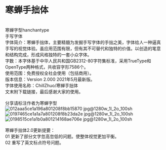 # 寒蝉手拙体
<br>寒蝉字型hanchantype
<br>手写字体
<br>字体简介：寒蝉手拙体，主要精髓为发掘手写字体的手拙之美，字体给人一种逼真手写的视觉体验。虽应用范围有限，但有其不可替代和独特的价值。以创造的笔意和结构完成，形成风格独特的一套小众字体。
<br>字数：本字体基于中华人民共和国GB2312-80字符集标准，采用TrueType和OpenType两种格式，共收容字形7586个。
<br>使用范围：免费授权全社会使用（包括商用）。
<br>版本信息：Version 2.000 2021年5月最新版。
<br>字体使用名称：ChillZhuo/寒蝉手拙体
<br>文末附下载链接，最后感谢大家的使用。
<br>
<br>分享请标注作者为寒蝉字型
<br>
![012aaa5ce1a196a801208f8bb15870 jpg@1280w_1l_2o_100sh](https://user-images.githubusercontent.com/87366329/135378253-47f58fa0-c3d4-4fd5-8ada-d53f5b3a2ee4.jpg)
![0197465ce1a1a7a801208f8b23da2e jpg@1280w_1l_2o_100sh](https://user-images.githubusercontent.com/87366329/135378263-23d6d24a-71cf-48bd-b937-226a73032bf5.jpg)
![0198515ce1a1b0a801214168ae706e jpg@1280w_1l_2o_100sh](https://user-images.githubusercontent.com/87366329/135378269-d12fb054-e635-44e7-ba01-a30eb700be8e.jpg)
<br>
<br>寒蝉手拙体2.0更新提要：
<br>01 更新了部分文字忽高忽低的问题。使整体视觉更加平衡。
<br>02 重写了英文标点符号问题。
